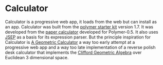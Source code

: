 # Calculator

Calculator is a progressive web app, it loads from the web but can install as an app.
Calculator was built from the [polymer starter kit](http://polymer-project.org) version 1.7.
It was developed from the [paper calculator](https://github.com/Polymer/paper-calculator) developed for Polymer-0.5.
It also uses [JSEP](http://jsep.from.so/) as a basis for its expression parser.
But the principle inspiration for Calculator is [A Geometric Calculator](http://elf.org/calculator/) 
a way too early attempt at a progressive web app and
a way too late implementation of a reverse polish desk calculator
that implements the [Clifford Geometric Algebra](https://en.wikipedia.org/wiki/Geometric_algebra) over Euclidean 3 dimensional space.
